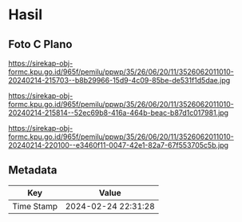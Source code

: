 # Hasil

## Foto C Plano

https://sirekap-obj-formc.kpu.go.id/965f/pemilu/ppwp/35/26/06/20/11/3526062011010-20240214-215703--b8b29966-15d9-4c09-85be-de531f1d5dae.jpg

https://sirekap-obj-formc.kpu.go.id/965f/pemilu/ppwp/35/26/06/20/11/3526062011010-20240214-215814--52ec69b8-416a-464b-beac-b87d1c017981.jpg

https://sirekap-obj-formc.kpu.go.id/965f/pemilu/ppwp/35/26/06/20/11/3526062011010-20240214-220100--e3460f11-0047-42e1-82a7-67f553705c5b.jpg


## Metadata

| Key        | Value               |
| ---------- | ------------------- |
| Time Stamp | 2024-02-24 22:31:28 |



